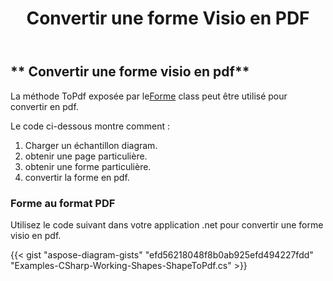 ﻿---
title: Convertir une forme Visio en PDF
type: docs
weight: 10
url: /fr/net/convert-a-visio-shape-to-pdf/
description: Cette section explique comment convertir une forme visio en pdf avec Aspose.Diagram.
---
## ** Convertir une forme visio en pdf**
 La méthode ToPdf exposée par le[Forme](http://www.aspose.com/api/net/diagram/aspose.diagram/shape) class peut être utilisé pour convertir en pdf.

Le code ci-dessous montre comment :

1. Charger un échantillon diagram.
1. obtenir une page particulière.
1. obtenir une forme particulière.
1. convertir la forme en pdf.
### **Forme au format PDF**
Utilisez le code suivant dans votre application .net pour convertir une forme visio en pdf.

{{< gist "aspose-diagram-gists" "efd56218048f8b0ab925efd494227fdd" "Examples-CSharp-Working-Shapes-ShapeToPdf.cs" >}}

